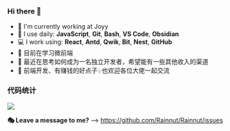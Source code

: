 ### Hi there 👋

- 🏢 I'm currently working at Joyy
- 🚀 I use daily: **JavaScript**, **Git**, **Bash**, **VS Code**, **Obsidian**
- 💻 I work using: **React**, **Antd**, **Qwik**, **Bit**, **Nest**, **GitHub**
- 🌱 目前在学习微前端
- 🤔 最近在思考如何成为一名独立开发者，希望能有一些其他收入的渠道
- 💬 前端开发、有赚钱的好点子💡也欢迎各位大佬一起交流

### 代码统计

![](https://github-readme-stats.vercel.app/api?username=Rainnut)

<b>:performing_arts: Leave a message to me? </b>--> <https://github.com/Rainnut/Rainnut/issues>
